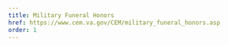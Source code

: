 ```yaml
---
title: Military Funeral Honors
href: https://www.cem.va.gov/CEM/military_funeral_honors.asp
order: 1
---
```


